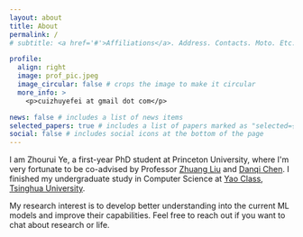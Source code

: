 ```yaml
---
layout: about
title: About
permalink: /
# subtitle: <a href='#'>Affiliations</a>. Address. Contacts. Moto. Etc.

profile:
  align: right
  image: prof_pic.jpeg
  image_circular: false # crops the image to make it circular
  more_info: >
    <p>cuizhuyefei at gmail dot com</p>

news: false # includes a list of news items
selected_papers: true # includes a list of papers marked as "selected={true}"
social: false # includes social icons at the bottom of the page
---
```


I am Zhourui Ye, a first-year PhD student at Princeton University, where I'm very fortunate to be co-advised by Professor [Zhuang Liu](https://liuzhuang13.github.io/) and [Danqi Chen](https://www.cs.princeton.edu/~danqic/). I finished my undergraduate study in Computer Science at [Yao Class](https://iiis.tsinghua.edu.cn/en/Yao_Class/About_Yao_Class.htm), [Tsinghua University](https://www.tsinghua.edu.cn/en/).

My research interest is to develop better understanding into the current ML models and improve their capabilities. Feel free to reach out if you want to chat about research or life. 